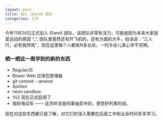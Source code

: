```yaml
---
layout: post
title: 加入 iDareX 团队
categories: 工作
---
```


今年11月24日正式加入 iDareX 团队，该团队非常有活力，可能是因为本来大家就爱运动的原因 ^_^, 团队里竟然还有开飞机的，还有方面的大牛，俗话说：“三人行，必有我师焉”，现在这里每个人都有N多长处，一时半会儿真心学不完啊。

### 晒一晒这一周学到的新的东西

* RegularJS
* Bower Web 应用包管理器
* git commit --amend
* ApiGen
* neon sandbox
* Yii2 现在正式启用了
* 独轮电动车 —— 这货听说是同事抽奖中的，感觉好利害的说。

现在对这些东西都只是了解，对它们的深入需要在后面工作和业余时间多多学习。
